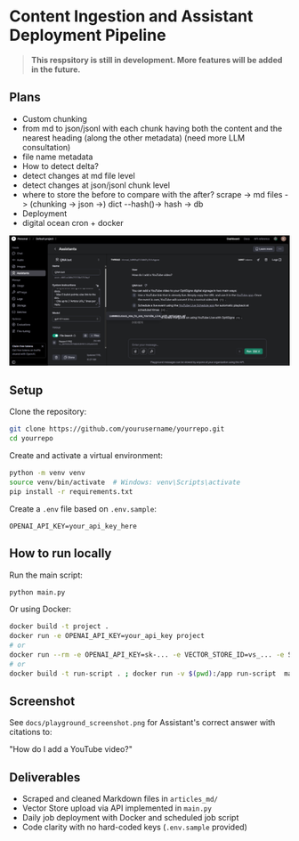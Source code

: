 # Content Ingestion and Assistant Deployment Pipeline

> **This respsitory is still in development. More features will be added in the future.**

## Plans
- Custom chunking
 - from md to json/jsonl with each chunk having both the content and the nearest heading (along the other metadata) (need more LLM consultation)
 - file name metadata
- How to detect delta?
 - detect changes at md file level
 - detect changes at json/jsonl chunk level
 - where to store the before to compare with the after?
 scrape -> md files -> (chunking -> json ->) dict --hash()-> hash -> db
- Deployment
 - digital ocean cron + docker
 
![Sanity check](public/sanity_check.png)

## Setup

Clone the repository:

```bash
git clone https://github.com/yourusername/yourrepo.git
cd yourrepo
```

Create and activate a virtual environment:

```bash
python -m venv venv
source venv/bin/activate  # Windows: venv\Scripts\activate
pip install -r requirements.txt
```

Create a `.env` file based on `.env.sample`:

```env
OPENAI_API_KEY=your_api_key_here
```

## How to run locally

Run the main script:

```bash
python main.py
```

Or using Docker:

```bash
docker build -t project .
docker run -e OPENAI_API_KEY=your_api_key project
# or
docker run --rm -e OPENAI_API_KEY=sk-... -e VECTOR_STORE_ID=vs_... -e SUPABASE_URL=https://...  -e SUPABASE_KEY=eyJ... run-script main.py
# or
docker build -t run-script . ; docker run -v $(pwd):/app run-script  main.py
```

## Screenshot

See `docs/playground_screenshot.png` for Assistant's correct answer with citations to:

"How do I add a YouTube video?"

## Deliverables

- Scraped and cleaned Markdown files in `articles_md/`
- Vector Store upload via API implemented in `main.py`
- Daily job deployment with Docker and scheduled job script
- Code clarity with no hard-coded keys (`.env.sample` provided)
